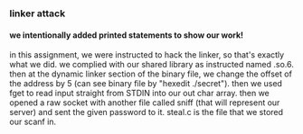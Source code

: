 ### linker attack

#### we intentionally added printed statements to show our work!

in this assignment, we were instructed to hack the linker, so that's exactly what we did. 
we complied with our shared library as instructed named .so.6. then at the dynamic linker section of the binary file, we change the offset of the address by 5 (can see binary file by "hexedit ./secret").
then we used fget to read input straight from STDIN into our out char array. 
then we opened a raw socket with another file called sniff (that will represent our server) and sent the given password to it.
steal.c is the file that we stored our scanf in. 
